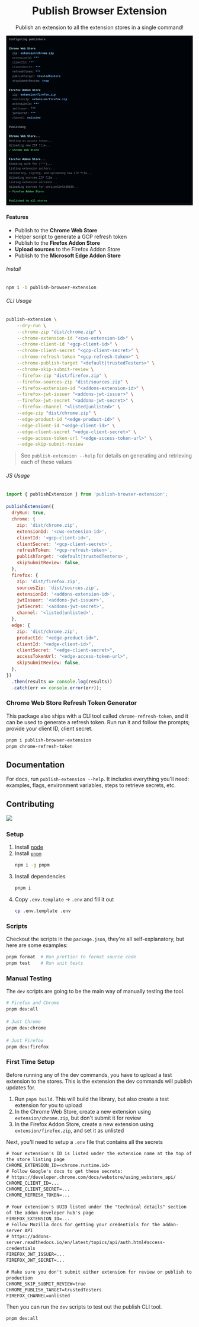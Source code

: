 <h1 align="center">Publish Browser Extension</h1>
<p align="center">Publish an extension to all the extension stores in a single command!</p>

![Demo](.github/assets/demo.png)

#### Features

- Publish to the **Chrome Web Store**
- Helper script to generate a GCP refresh token
- Publish to the **Firefox Addon Store**
- **Upload sources** to the Firefox Addon Store
- Publish to the **Microsoft Edge Addon Store**

###### Install

```bash
npm i -D publish-browser-extension
```

###### CLI Usage

```bash
publish-extension \
    --dry-run \
    --chrome-zip "dist/chrome.zip" \
    --chrome-extension-id "<cws-extension-id>" \
    --chrome-client-id "<gcp-client-id>" \
    --chrome-client-secret "<gcp-client-secret>" \
    --chrome-refresh-token "<gcp-refresh-token>" \
    --chrome-publish-target "<default|trustedTesters>" \
    --chrome-skip-submit-review \
    --firefox-zip "dist/firefox.zip" \
    --firefox-sources-zip "dist/sources.zip" \
    --firefox-extension-id "<addons-extension-id>" \
    --firefox-jwt-issuer "<addons-jwt-issuer>" \
    --firefox-jwt-secret "<addons-jwt-secret>" \
    --firefox-channel "<listed|unlisted>" \
    --edge-zip "dist/chrome.zip" \
    --edge-product-id "<edge-product-id>" \
    --edge-client-id "<edge-client-id>" \
    --edge-client-secret "<edge-client-secret>" \
    --edge-access-token-url "<edge-access-token-url>" \
    --edge-skip-submit-review
```

> See `publish-extension --help` for details on generating and retrieving each of these values

###### JS Usage

<!-- prettier-ignore -->
```js
import { publishExtension } from 'publish-browser-extension';

publishExtension({
  dryRun: true,
  chrome: {
    zip: 'dist/chrome.zip',
    extensionId: '<cws-extension-id>',
    clientId: '<gcp-client-id>',
    clientSecret: '<gcp-client-secret>',
    refreshToken: '<gcp-refresh-token>',
    publishTarget: '<default|trustedTesters>',
    skipSubmitReview: false,
  },
  firefox: {
    zip: 'dist/firefox.zip',
    sourcesZip: 'dist/sources.zip',
    extensionId: '<addons-extension-id>',
    jwtIssuer: '<addons-jwt-issuer>',
    jwtSecret: '<addons-jwt-secret>',
    channel: '<listed|unlisted>',
  },
  edge: {
    zip: 'dist/chrome.zip',
    productId: "<edge-product-id>",
    clientId: "<edge-client-id>",
    clientSecret: "<edge-client-secret>",
    accessTokenUrl: "<edge-access-token-url>",
    skipSubmitReview: false,
  },
})
  .then(results => console.log(results))
  .catch(err => console.error(err));
```

### Chrome Web Store Refresh Token Generator

This package also ships with a CLI tool called `chrome-refresh-token`, and it can be used to generate a refresh token. Run run it and follow the prompts; provide your client ID, client secret.

```sh
pnpm i publish-browser-extension
pnpm chrome-refresh-token
```

## Documentation

For docs, run `publish-extension --help`. It includes everything you'll need: examples, flags, environment variables, steps to retrieve secrets, etc.

## Contributing

<a href="https://github.com/aklinker1/publish-browser-extension/graphs/contributors">
  <img src="https://contrib.rocks/image?repo=aklinker1/publish-browser-extension" />
</a>

### Setup

1. Install [node](https://nodejs.org)
2. Install [`pnpm`](https://pnpm.io/)
   ```bash
   npm i -g pnpm
   ```
3. Install dependencies
   ```bash
   pnpm i
   ```
4. Copy `.env.template` &rarr; `.env` and fill it out
   ```bash
   cp .env.template .env
   ```

### Scripts

Checkout the scripts in the `package.json`, they're all self-explanatory, but here are some examples:

```bash
pnpm format  # Run prettier to format source code
pnpm test    # Run unit tests
```

### Manual Testing

The `dev` scripts are going to be the main way of manually testing the tool.

```sh
# Firefox and Chrome
pnpm dev:all

# Just Chrome
pnpm dev:chrome

# Just Firefox
pnpm dev:firefox
```

### First Time Setup

Before running any of the dev commands, you have to upload a test extension to the stores. This is the extension the dev commands will publish updates for.

1. Run `pnpm build`. This will build the library, but also create a test extension for you to upload
1. In the Chrome Web Store, create a new extension using `extension/chrome.zip`, but don't submit it for review
1. In the Firefox Addon Store, create a new extension using `extension/firefox.zip`, and set it as unlisted

Next, you'll need to setup a `.env` file that contains all the secrets

```env
# Your extension's ID is listed under the extension name at the top of the store listing page
CHROME_EXTENSION_ID=<chrome.runtime.id>
# Follow Google's docs to get these secrets:
# https://developer.chrome.com/docs/webstore/using_webstore_api/
CHROME_CLIENT_ID=...
CHROME_CLIENT_SECRET=...
CHROME_REFRESH_TOKEN=...

# Your extension's UUID listed under the "technical details" section of the addon developer hub's page
FIREFOX_EXTENSION_ID=...
# Follow Mozilla docs for getting your credentials for the addon-server API
# https://addons-server.readthedocs.io/en/latest/topics/api/auth.html#access-credentials
FIREFOX_JWT_ISSUER=...
FIREFOX_JWT_SECRET=...

# Make sure you don't submit either extension for review or publish to production
CHROME_SKIP_SUBMIT_REVIEW=true
CHROME_PUBLISH_TARGET=trustedTesters
FIREFOX_CHANNEL=unlisted
```

Then you can run the `dev` scripts to test out the publish CLI tool.

```bash
pnpm dev:all
```
